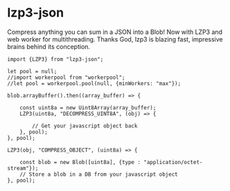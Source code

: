 # lzp3-json

Compress anything you can sum in a JSON into a Blob!  Now with LZP3 and web worker for multithreading.
Thanks God, lzp3 is blazing fast, impressive brains behind its conception.

```
import {LZP3} from "lzp3-json";

let pool = null;
//import workerpool from "workerpool";
//let pool = workerpool.pool(null, {minWorkers: "max"});

blob.arrayBuffer().then((array_buffer) => {

    const uint8a = new Uint8Array(array_buffer);
    LZP3(uint8a, "DECOMPRESS_UINT8A", (obj) => {

        // Get your javascript object back
    }, pool);
}, pool);

LZP3(obj, "COMPRESS_OBJECT", (uint8a) => {

    const blob = new Blob([uint8a], {type : "application/octet-stream"});
    // Store a blob in a DB from your javascript object
}, pool);
```
